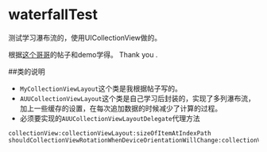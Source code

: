 # waterfallTest



测试学习瀑布流的，使用UICollectionView做的。

根据[这个哥哥](http://www.cnblogs.com/xiaofeixiang/p/4430552.html)的帖子和demo学得。
Thank you .

##类的说明
* `MyCollectionViewLayout`这个类是我根据帖子写的。
* `AUUCollectionViewLayout`这个类是自己学习后封装的，实现了多列瀑布流，加上一些缓存的设置，在每次追加数据的时候减少了计算的过程。
* 必须要实现的`AUUCollectionViewLayoutDelegate`代理方法
```
collectionView:collectionViewLayout:sizeOfItemAtIndexPath
shouldCollectionViewRotationWhenDeviceOrientationWillChange:collectionViewLayout:device:
```


